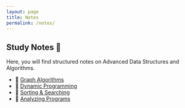 ```yaml
---
layout: page
title: Notes
permalink: /notes/
---
```


## Study Notes 📖

Here, you will find structured notes on Advanced Data Structures and Algorithms.

- 📌 [Graph Algorithms](/notes/graph-algorithms)
- 📌 [Dynamic Programming](/notes/dynamic-programming)
- 📌 [Sorting & Searching](/notes/sorting-searching)
- 📌 [Analyzing Programs](/notes/Heapsort)
